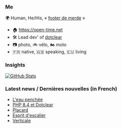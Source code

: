 ### Me

🌍 Human, He/His, « [footer de merde](https://open-time.net/post/2013/07/17/La-veritable-histoire-du-Footer-de-merde-) » 
* 🏠 https://open-time.net 
* 🛠️ Lead dev' of [dotclear](https://git.dotclear.org/dev/dotclear)
* 📷 photo, 🚲 vélo, 🏍️ moto 
* 🇫🇷 native, 🇬🇧 speaking, 🇪🇺 living

### Insights

[![GitHub Stats](https://github-readme-stats-sigma-five.vercel.app/api?username=franck-paul)](https://github.com/franck-paul)

### Latest news / Dernières nouvelles (in French)

<!-- BLOG-POST-LIST:START -->
- [L&#39;eau penchée](https://open-time.net/post/2024/11/02/L-eau-penchee)
- [PHP 8.4 et Dotclear](https://open-time.net/post/2024/11/01/PHP-84-et-Dotclear)
- [Placard](https://open-time.net/post/2024/10/31/Placard)
- [Esprit d&#39;escalier](https://open-time.net/post/2024/10/30/Esprit-d-escalier)
- [Verticale](https://open-time.net/post/2024/10/29/Verticale)
<!-- BLOG-POST-LIST:END -->
